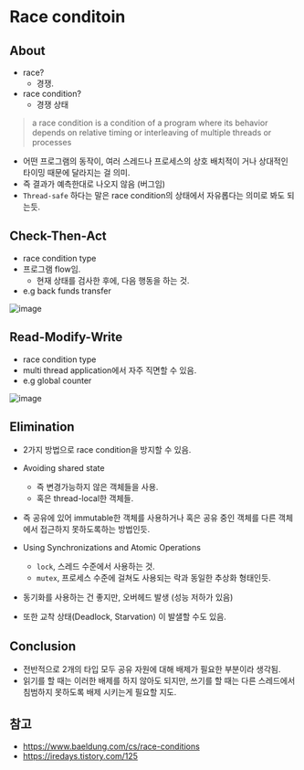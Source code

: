 # Race conditoin

## About

- race?
  - 경쟁.
- race condition?
  - 경쟁 상태

> a race condition is a condition of a program where its behavior depends on relative timing or interleaving of multiple threads or processes

- 어떤 프로그램의 동작이, 여러 스레드나 프로세스의 상호 배치적이 거나 상대적인 타이밍 때문에 달라지는 걸 의미.
- 즉 결과가 예측한대로 나오지 않음 (버그임)
- `Thread-safe` 하다는 말은 race condition의 상태에서 자유롭다는 의미로 봐도 되는듯.

## Check-Then-Act

- race condition type
- 프로그램 flow임.
  - 현재 상태를 검사한 후에, 다음 행동을 하는 것.
- e.g back funds transfer

![image](https://www.baeldung.com/wp-content/ql-cache/quicklatex.com-e240cc2d4e75c7d6c5cbf6685d955996_l3.svg)

## Read-Modify-Write

- race condition type
- multi thread application에서 자주 직면할 수 있음.
- e.g global counter

![image](https://www.baeldung.com/wp-content/ql-cache/quicklatex.com-c568072cda8838a1760db3e82ad39682_l3.svg)

## Elimination

- 2가지 방법으로 race condition을 방지할 수 있음.
- Avoiding shared state
  - 즉 변경가능하지 않은 객체들을 사용.
  - 혹은 thread-local한 객체들.
- 즉 공유에 있어 immutable한 객체를 사용하거나 혹은 공유 중인 객체를 다른 객체에서 접근하지 못하도록하는 방법인듯.

- Using Synchronizations and Atomic Operations
  - `lock`, 스레드 수준에서 사용하는 것.
  - `mutex`, 프로세스 수준에 걸쳐도 사용되는 락과 동일한 추상화 형태인듯.
- 동기화를 사용하는 건 좋지만, 오버헤드 발생 (성능 저하가 있음)
- 또한 교착 상태(Deadlock, Starvation) 이 발샐할 수도 있음.

## Conclusion

- 전반적으로 2개의 타입 모두 공유 자원에 대해 배제가 필요한 부분이라 생각됨.
- 읽기를 할 때는 이러한 배제를 하지 않아도 되지만, 쓰기를 할 때는 다른 스레드에서 침범하지 못하도록 배제 시키는게 필요할 지도.

## 참고

- <https://www.baeldung.com/cs/race-conditions>
- <https://iredays.tistory.com/125>
